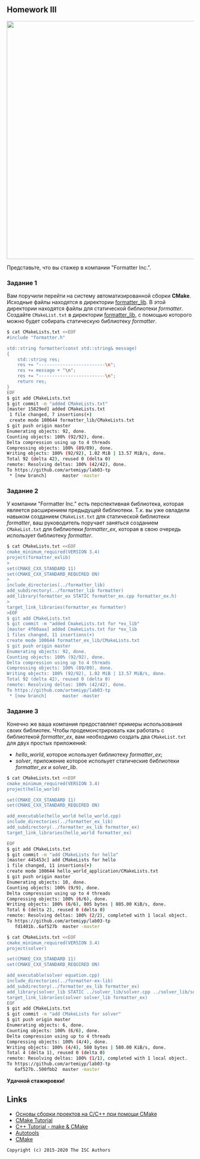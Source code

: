## Homework III

<a href="https://yandex.ru/efir/?stream_id=vjKAlxJ0UQrs"><img src="https://raw.githubusercontent.com/tp-labs/lab03/master/preview.png" width="640"/></a>

Представьте, что вы стажер в компании "Formatter Inc.".
### Задание 1
Вам поручили перейти на систему автоматизированной сборки **CMake**.
Исходные файлы находятся в директории [formatter_lib](formatter_lib).
В этой директории находятся файлы для статической библиотеки *formatter*.
Создайте `CMakeList.txt` в директории [formatter_lib](formatter_lib),
с помощью которого можно будет собирать статическую библиотеку *formatter*.
```sh
$ cat CMakeLists.txt <<EOF
#include "formatter.h"

std::string formatter(const std::string& message)
{
    std::string res;
    res += "-------------------------\n";
    res += message + "\n";
    res += "-------------------------\n";
    return res;
}
EOF
$ git add CMakeLists.txt 
$ git commit -m "added CMakeLists.txt"
[master 15829ed] added CMakeLists.txt
 1 file changed, 7 insertions(+)
 create mode 100644 formatter_lib/CMakeLists.txt
$ git push origin master
Enumerating objects: 92, done.
Counting objects: 100% (92/92), done.
Delta compression using up to 4 threads
Compressing objects: 100% (89/89), done.
Writing objects: 100% (92/92), 1.02 MiB | 13.57 MiB/s, done.
Total 92 (delta 42), reused 0 (delta 0)
remote: Resolving deltas: 100% (42/42), done.
To https://github.com/artemiyp/lab03-tp
 * [new branch]      master -master
```

### Задание 2
У компании "Formatter Inc." есть перспективная библиотека,
которая является расширением предыдущей библиотеки. Т.к. вы уже овладели
навыком созданием `CMakeList.txt` для статической библиотеки *formatter*, ваш 
руководитель поручает заняться созданием `CMakeList.txt` для библиотеки 
*formatter_ex*, которая в свою очередь использует библиотеку *formatter*.
```sh
$ cat CMakeLists.txt <<EOF
cmake_minimum_required(VERSION 3.4)
project(formatter_exlib)
>
set(CMAKE_CXX_STANDARD 11)
set(CMAKE_CXX_STANDARD_REQUIRED ON)
>
include_directories(../formatter_lib)
add_subdirectory(../formatter_lib formatter)
add_library(formatter_ex STATIC formatter_ex.cpp formatter_ex.h)
>
target_link_libraries(formatter_ex formatter)
>EOF
$ git add CMakeLists.txt 
$ git commit -m "added CmakeLists.txt for *ex_lib"
[master 4f60aaa] added CmakeLists.txt for *ex_lib
1 files changed, 11 insertions(+)
create mode 100644 formatter_ex_lib/CMakeLists.txt
$ git push origin master
Enumerating objects: 92, done.
Counting objects: 100% (92/92), done.
Delta compression using up to 4 threads
Compressing objects: 100% (89/89), done.
Writing objects: 100% (92/92), 1.02 MiB | 13.57 MiB/s, done.
Total 92 (delta 42), reused 0 (delta 0)
remote: Resolving deltas: 100% (42/42), done.
To https://github.com/artemiyp/lab03-tp
 * [new branch]      master -master
```

### Задание 3
Конечно же ваша компания предоставляет примеры использования своих библиотек.
Чтобы продемонстрировать как работать с библиотекой *formatter_ex*,
вам необходимо создать два `CMakeList.txt` для двух простых приложений:
* *hello_world*, которое использует библиотеку *formatter_ex*;
* *solver*, приложение которое испольует статические библиотеки *formatter_ex* и *solver_lib*.
```sh
$ cat CMakeLists.txt <<EOF
cmake_minimum_required(VERSION 3.4)
project(hello_world)

set(CMAKE_CXX_STANDARD 11)
set(CMAKE_CXX_STANDARD_REQUIRED ON)

add_executable(hello_world hello_world.cpp)
include_directories(../formatter_ex_lib)
add_subdirectory(../formatter_ex_lib formatter_ex)
target_link_libraries(hello_world formatter_ex)

EOF
$ git add CMakeLists.txt
$ git commit -m "add CMakeLists for hello"
[master 445453c] add CMakeLists for hello
1 file changed, 11 insertions(+)
create mode 100644 hello_world_application/CMakeLists.txt
$ git push origin master
Enumerating objects: 10, done.
Counting objects: 100% (9/9), done.
Delta compression using up to 4 threads
Compressing objects: 100% (6/6), done.
Writing objects: 100% (6/6), 805 bytes | 805.00 KiB/s, done.
Total 6 (delta 2), reused 0 (delta 0)
remote: Resolving deltas: 100% (2/2), completed with 1 local object.
To https://github.com/artemiyp/lab03-tp
   fd1401b..6af527b  master -master
```
```sh
$ cat CMakeLists.txt <<EOF
cmake_minimum_required(VERSION 3.4)
project(solver)

set(CMAKE_CXX_STANDARD 11)
set(CMAKE_CXX_STANDARD_REQUIRED ON)

add_executable(solver equation.cpp)
include_directories(../formatter-ex-lib)
add_subdirectory(../formatter_ex_lib formatter_ex)
add_library(solver_lib STATIC ../solver_lib/solver.cpp ../solver_lib/solver.h)
target_link_libraries(solver solver_lib formatter_ex)
EOF
$ git add CMakeLists.txt 
$ git commit -m "add CMakeLists for solver"
$ git push origin master
Enumerating objects: 6, done.
Counting objects: 100% (6/6), done.
Delta compression using up to 4 threads
Compressing objects: 100% (4/4), done.
Writing objects: 100% (4/4), 580 bytes | 580.00 KiB/s, done.
Total 4 (delta 1), reused 0 (delta 0)
remote: Resolving deltas: 100% (1/1), completed with 1 local object.
To https://github.com/artemiyp/lab03-tp
   6af527b..500fbb2  master -master
```

**Удачной стажировки!**

## Links
- [Основы сборки проектов на С/C++ при помощи CMake](https://eax.me/cmake/)
- [CMake Tutorial](http://neerc.ifmo.ru/wiki/index.php?title=CMake_Tutorial)
- [C++ Tutorial - make & CMake](https://www.bogotobogo.com/cplusplus/make.php)
- [Autotools](http://www.gnu.org/software/automake/manual/html_node/Autotools-Introduction.html)
- [CMake](https://cgold.readthedocs.io/en/latest/index.html)

```
Copyright (c) 2015-2020 The ISC Authors
```
